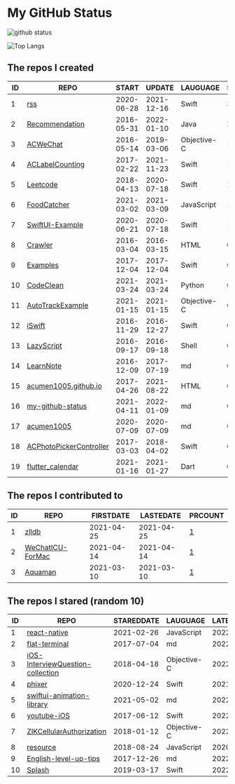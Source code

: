 # My GitHub Status

<img src="https://github-readme-stats-1.yihong0618.vercel.app/api?username=acumen1005&show_icons=true&&&hide_title=true&count_private=true" alt="github status" />

![Top Langs](https://github-readme-stats-1.yihong0618.vercel.app/api/top-langs/?username=acumen1005&layout=compact)

<!--START_SECTION:my_github-->
## The repos I created
| ID |                                       REPO                                       |   START    |   UPDATE   |  LAUGUAGE   | STARS |
|----|----------------------------------------------------------------------------------|------------|------------|-------------|-------|
|  1 | [rss](https://github.com/acumen1005/rss)                                         | 2020-06-28 | 2021-12-16 | Swift       |    36 |
|  2 | [Recommendation](https://github.com/acumen1005/Recommendation)                   | 2016-05-31 | 2022-01-10 | Java        |    21 |
|  3 | [ACWeChat](https://github.com/acumen1005/ACWeChat)                               | 2016-05-14 | 2019-03-06 | Objective-C |    14 |
|  4 | [ACLabelCounting](https://github.com/acumen1005/ACLabelCounting)                 | 2017-02-22 | 2021-11-23 | Swift       |    11 |
|  5 | [Leetcode](https://github.com/acumen1005/Leetcode)                               | 2018-04-13 | 2020-07-18 | Swift       |     1 |
|  6 | [FoodCatcher](https://github.com/acumen1005/FoodCatcher)                         | 2021-03-02 | 2021-03-09 | JavaScript  |     1 |
|  7 | [SwiftUI-Example](https://github.com/acumen1005/SwiftUI-Example)                 | 2020-06-21 | 2020-07-18 | Swift       |     1 |
|  8 | [Crawler](https://github.com/acumen1005/Crawler)                                 | 2016-03-04 | 2016-03-15 | HTML        |     0 |
|  9 | [Examples](https://github.com/acumen1005/Examples)                               | 2017-12-04 | 2017-12-04 | Swift       |     0 |
| 10 | [CodeClean](https://github.com/acumen1005/CodeClean)                             | 2021-03-24 | 2021-03-24 | Python      |     0 |
| 11 | [AutoTrackExample](https://github.com/acumen1005/AutoTrackExample)               | 2021-01-15 | 2021-01-15 | Objective-C |     0 |
| 12 | [iSwift](https://github.com/acumen1005/iSwift)                                   | 2016-11-29 | 2016-12-27 | Swift       |     0 |
| 13 | [LazyScript](https://github.com/acumen1005/LazyScript)                           | 2016-09-17 | 2016-09-18 | Shell       |     0 |
| 14 | [LearnNote](https://github.com/acumen1005/LearnNote)                             | 2016-12-09 | 2017-07-19 | md          |     0 |
| 15 | [acumen1005.github.io](https://github.com/acumen1005/acumen1005.github.io)       | 2017-04-26 | 2021-08-22 | HTML        |     0 |
| 16 | [my-github-status](https://github.com/acumen1005/my-github-status)               | 2021-04-11 | 2022-01-09 | md          |     0 |
| 17 | [acumen1005](https://github.com/acumen1005/acumen1005)                           | 2020-07-09 | 2020-07-09 | md          |     0 |
| 18 | [ACPhotoPickerController](https://github.com/acumen1005/ACPhotoPickerController) | 2017-03-03 | 2018-04-02 | Swift       |     0 |
| 19 | [flutter_calendar](https://github.com/acumen1005/flutter_calendar)               | 2021-01-16 | 2021-01-27 | Dart        |     0 |

## The repos I contributed to
| ID |                               REPO                                | FIRSTDATE  | LASTEDATE  |                                        PRCOUNT                                         |
|----|-------------------------------------------------------------------|------------|------------|----------------------------------------------------------------------------------------|
|  1 | [zlldb](https://github.com/everettjf/zlldb)                       | 2021-04-25 | 2021-04-25 | [1](https://github.com/everettjf/zlldb/pulls?q=is%3Apr+author%3Aacumen1005)            |
|  2 | [WeChatICU-ForMac](https://github.com/MustangYM/WeChatICU-ForMac) | 2021-04-14 | 2021-04-14 | [1](https://github.com/MustangYM/WeChatICU-ForMac/pulls?q=is%3Apr+author%3Aacumen1005) |
|  3 | [Aquaman](https://github.com/bawn/Aquaman)                        | 2021-03-10 | 2021-03-10 | [1](https://github.com/bawn/Aquaman/pulls?q=is%3Apr+author%3Aacumen1005)               |

## The repos I stared (random 10)
| ID |                                                 REPO                                                 | STAREDDATE |  LAUGUAGE   | LATESTUPDATE |
|----|------------------------------------------------------------------------------------------------------|------------|-------------|--------------|
|  1 | [react-native](https://github.com/facebook/react-native)                                             | 2021-02-26 | JavaScript  | 2022-02-06   |
|  2 | [flat-terminal](https://github.com/ahmetsulek/flat-terminal)                                         | 2017-07-04 | md          | 2022-01-20   |
|  3 | [iOS-InterviewQuestion-collection](https://github.com/liberalisman/iOS-InterviewQuestion-collection) | 2018-04-18 | Objective-C | 2022-02-05   |
|  4 | [phixer](https://github.com/nateemma/phixer)                                                         | 2020-12-24 | Swift       | 2021-11-16   |
|  5 | [swiftui-animation-library](https://github.com/amosgyamfi/swiftui-animation-library)                 | 2021-05-02 | md          | 2022-02-04   |
|  6 | [youtube-iOS](https://github.com/aslanyanhaik/youtube-iOS)                                           | 2017-06-12 | Swift       | 2022-02-05   |
|  7 | [ZIKCellularAuthorization](https://github.com/Zuikyo/ZIKCellularAuthorization)                       | 2018-01-12 | Objective-C | 2022-01-05   |
|  8 | [resource](https://github.com/SHERRYWANNA/resource)                                                  | 2018-08-24 | JavaScript  | 2020-09-28   |
|  9 | [English-level-up-tips](https://github.com/byoungd/English-level-up-tips)                            | 2017-12-26 | md          | 2022-02-05   |
| 10 | [Splash](https://github.com/JohnSundell/Splash)                                                      | 2019-03-17 | Swift       | 2022-02-05   |

<!--END_SECTION:my_github-->
